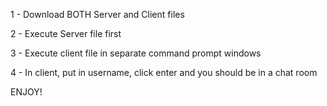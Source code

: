 1 - Download BOTH Server and Client files

2 - Execute Server file first

3 - Execute client file in separate command prompt windows

4 - In client, put in username, click enter and you should be in a chat room

ENJOY!
